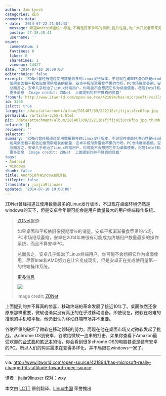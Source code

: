 ```yaml
---
author: Jim Lynch
categories: 观点
comments_data:
- date: '2014-07-22 21:04:43'
  message: 希望Android能统一标准,不再是百家争鸣的局面,提升性能,为广大开发者带来更大的便利.
  postip: 27.38.48.41
  username: ''
count:
  commentnum: 1
  favtimes: 0
  likes: 0
  sharetimes: 1
  viewnum: 14427
date: '2014-07-10 10:00:00'
editorchoice: false
excerpt: 'ZDNet曾经报道过使用数量最多的Linux发行版本，不过现在桌面环境仍然是windows的天下，但是安卓今年很可能会是用户数量最大的用户终端操作系统。  ZDNet报道:
  如果桌面和平板依旧像预期增长的销量，安卓平板渐渐蚕食苹果的市场，PC市场继续萎缩，安卓在2014年末很有可能成为终端用户数量最多的操作系统，而且不算安卓PC。
  总而言之，安卓几乎统治了Linux终端用户。你可能不会想把它作为桌面使用，尽管Intel和AMD努力在让它变成现实，但是安卓正在变成使用量第一的终端操作系统。
  更多消息  Image credit: ZDNet  上面提到的并不算真的惊喜'
fromurl: http://www.itworld.com/open-source/421894/has-microsoft-really-changed-its-attitude-toward-open-source
id: 3355
islctt: true
largepic: /data/attachment/album/201407/09/222116zfjfijoii8cc6fbp.jpg
permalink: /article-3355-1.html
pic: /data/attachment/album/201407/09/222116zfjfijoii8cc6fbp.jpg.thumb.jpg
related: []
reviewer: ''
selector: ''
summary: 'ZDNet曾经报道过使用数量最多的Linux发行版本，不过现在桌面环境仍然是windows的天下，但是安卓今年很可能会是用户数量最大的用户终端操作系统。  ZDNet报道:
  如果桌面和平板依旧像预期增长的销量，安卓平板渐渐蚕食苹果的市场，PC市场继续萎缩，安卓在2014年末很有可能成为终端用户数量最多的操作系统，而且不算安卓PC。
  总而言之，安卓几乎统治了Linux终端用户。你可能不会想把它作为桌面使用，尽管Intel和AMD努力在让它变成现实，但是安卓正在变成使用量第一的终端操作系统。
  更多消息  Image credit: ZDNet  上面提到的并不算真的惊喜'
tags:
- Android
- Windows
thumb: false
title: Android与Windows的对抗
titlepic: false
translator: jiajia9linuxer
updated: '2014-07-10 10:00:00'
---
```


ZDNet曾经报道过使用数量最多的Linux发行版本，不过现在桌面环境仍然是windows的天下，但是安卓今年很可能会是用户数量最大的用户终端操作系统。



> 
> [ZDNet](http://www.zdnet.com/the-five-most-popular-end-user-linux-distributions-7000030058/http://www.zdnet.com/the-five-most-popular-end-user-linux-distributions-7000030058/)报道:
> 
> 
> 如果桌面和平板依旧像预期增长的销量，安卓平板渐渐蚕食苹果的市场，PC市场继续萎缩，安卓在2014年末很有可能成为终端用户数量最多的操作系统，而且不算安卓PC。
> 
> 
> 总而言之，安卓几乎统治了Linux终端用户。你可能不会想把它作为桌面使用，尽管Intel和AMD努力在让它变成现实，但是安卓正在变成使用量第一的终端操作系统。
> 
> 
> [更多消息](http://www.zdnet.com/the-five-most-popular-end-user-linux-distributions-7000030058/http://www.zdnet.com/the-five-most-popular-end-user-linux-distributions-7000030058/)
> 
> 
> ![](/data/attachment/album/201407/09/222116zfjfijoii8cc6fbp.jpg)
> 
> 
> Image credit: [ZDNet](http://www.zdnet.com/the-five-most-popular-end-user-linux-distributions-7000030058/http://www.zdnet.com/the-five-most-popular-end-user-linux-distributions-7000030058/)
> 
> 
> 


上面提到的并不算真的惊喜，移动终端的革命发展了接近10年了。桌面依然还像原来那样重要，微软也确实没有真正的在乎过移动设备。即使现在，微软在艰难的推他的手机和平板，他仍旧认为移动终端市场并不重要。


谷歌严重的破坏了微软在移动领域的努力，而现在他在桌面市场又对微软发起了挑战。从chrome OS到安卓，谷歌给微软一连串的打击，如果你查看下Amazon最受欢迎的[台式机](http://www.amazon.com/Best-Sellers-Electronics-Desktop-Computers/zgbs/electronics/565098/?_encoding=UTF8&camp=1789&creative=390957&linkCode=ur2&tag=fnh-20&linkId=REWXUPB7SQXPDSOL)和[笔记本](http://www.amazon.com/Best-Sellers-Computers-Accessories-Laptop/zgbs/pc/565108/?_encoding=UTF8&camp=1789&creative=390957&linkCode=ur2&tag=fnh-20&linkId=POG3J2CFBHDWBAVL)的话，你会看到很多chrome OS的电脑甚至是装有安卓的PC。所以人们的购买需求在变得多样化，并不局限在windows一家了。




---


via: <http://www.itworld.com/open-source/421894/has-microsoft-really-changed-its-attitude-toward-open-source>


译者：[jiajia9linuxer](https://github.com/jiajia9linuxer) 校对：[wxy](https://github.com/wxy)


本文由 [LCTT](https://github.com/LCTT/TranslateProject) 原创翻译，[Linux中国](http://linux.cn/) 荣誉推出
